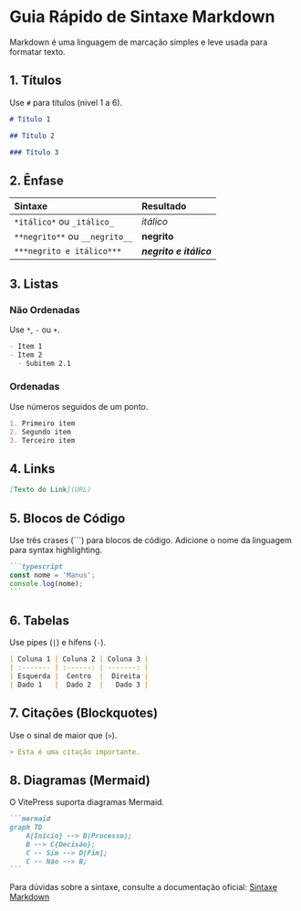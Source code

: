 # Guia Rápido de Sintaxe Markdown

Markdown é uma linguagem de marcação simples e leve usada para formatar texto.

## 1. Títulos

Use `#` para títulos (nível 1 a 6).

```markdown
# Título 1

## Título 2

### Título 3
```

## 2. Ênfase

| Sintaxe                        | Resultado               |
| :----------------------------- | :---------------------- |
| `*itálico*` ou `_itálico_`     | _itálico_               |
| `**negrito**` ou `__negrito__` | **negrito**             |
| `***negrito e itálico***`      | **_negrito e itálico_** |

## 3. Listas

### Não Ordenadas

Use `*`, `-` ou `+`.

```markdown
- Item 1
- Item 2
  - Subitem 2.1
```

### Ordenadas

Use números seguidos de um ponto.

```markdown
1. Primeiro item
2. Segundo item
3. Terceiro item
```

## 4. Links

```markdown
[Texto do Link](URL)
```

## 5. Blocos de Código

Use três crases (```) para blocos de código. Adicione o nome da linguagem para syntax highlighting.

````markdown
```typescript
const nome = 'Manus';
console.log(nome);
```
````

## 6. Tabelas

Use pipes (`|`) e hífens (`-`).

```markdown
| Coluna 1 | Coluna 2 | Coluna 3 |
| :------- | :------: | -------: |
| Esquerda |  Centro  |  Direita |
| Dado 1   |  Dado 2  |   Dado 3 |
```

## 7. Citações (Blockquotes)

Use o sinal de maior que (`>`).

```markdown
> Esta é uma citação importante.
```

## 8. Diagramas (Mermaid)

O VitePress suporta diagramas Mermaid.

````markdown
```mermaid
graph TD
    A[Início] --> B(Processo);
    B --> C{Decisão};
    C -- Sim --> D[Fim];
    C -- Não --> B;
```
````

Para dúvidas sobre a sintaxe, consulte a documentação oficial: [Sintaxe Markdown](https://www.markdownguide.org/)
